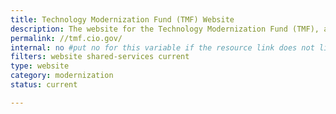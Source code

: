 ```yaml
---
title: Technology Modernization Fund (TMF) Website
description: The website for the Technology Modernization Fund (TMF), an innovative funding vehicle that gives agencies additional ways to deliver services to the American public more quickly, better secure sensitive systems and data, and use taxpayer dollars more efficiently.
permalink: //tmf.cio.gov/
internal: no #put no for this variable if the resource link does not live on CIO.gov
filters: website shared-services current
type: website
category: modernization
status: current

---
```

